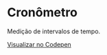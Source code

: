 # Cronômetro

Medição de intervalos de tempo.

[Visualizar no Codepen](https://codepen.io/aleferreinert-the-styleful/pen/YzYoMww)